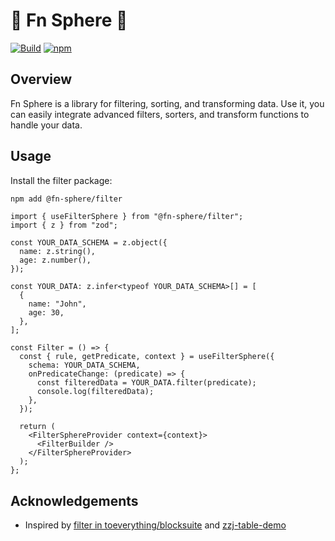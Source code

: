 # 🚧 Fn Sphere 🚧

[![Build](https://github.com/lawvs/fn-sphere/actions/workflows/build.yml/badge.svg)](https://github.com/lawvs/fn-sphere/actions/workflows/build.yml)
[![npm](https://img.shields.io/npm/v/@fn-sphere/filter)](https://www.npmjs.com/package/@fn-sphere/filter)

## Overview

Fn Sphere is a library for filtering, sorting, and transforming data. Use it, you can easily integrate advanced filters, sorters, and transform functions to handle your data.

## Usage

Install the filter package:

```sh
npm add @fn-sphere/filter
```

```tsx
import { useFilterSphere } from "@fn-sphere/filter";
import { z } from "zod";

const YOUR_DATA_SCHEMA = z.object({
  name: z.string(),
  age: z.number(),
});

const YOUR_DATA: z.infer<typeof YOUR_DATA_SCHEMA>[] = [
  {
    name: "John",
    age: 30,
  },
];

const Filter = () => {
  const { rule, getPredicate, context } = useFilterSphere({
    schema: YOUR_DATA_SCHEMA,
    onPredicateChange: (predicate) => {
      const filteredData = YOUR_DATA.filter(predicate);
      console.log(filteredData);
    },
  });

  return (
    <FilterSphereProvider context={context}>
      <FilterBuilder />
    </FilterSphereProvider>
  );
};
```

## Acknowledgements

- Inspired by [filter in toeverything/blocksuite](https://github.com/toeverything/blocksuite/tree/12b675d/packages/blocks/src/database-block/logical) and [zzj-table-demo](https://github.com/zzj3720/table-demo)

